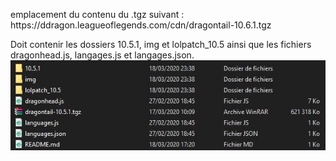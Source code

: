 <!DOCTYPE html>
<body>
<p>emplacement du contenu du .tgz suivant : https://ddragon.leagueoflegends.com/cdn/dragontail-10.6.1.tgz</p>
<p>Doit contenir les dossiers 10.5.1, img et lolpatch_10.5 ainsi que les fichiers dragonhead.js, langages.js et langages.json.
<img src = "../img/dataPic.png">
</body>
</html>
